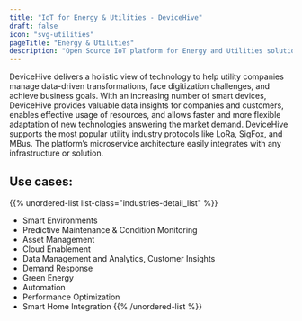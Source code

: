 ```yaml
---
title: "IoT for Energy & Utilities - DeviceHive"
draft: false
icon: "svg-utilities"
pageTitle: "Energy & Utilities"
description: "Open Source IoT platform for Energy and Utilities solutions"
---
```


DeviceHive delivers a holistic view of technology to help utility companies manage data-driven transformations, face digitization challenges, and achieve business goals.
With an increasing number of smart devices, DeviceHive provides valuable data insights for companies and customers, enables effective usage of resources, and allows faster and more flexible adaptation of new technologies answering the market demand.
DeviceHive supports the most popular utility industry protocols like LoRa, SigFox, and MBus. The platform’s microservice architecture easily integrates with any infrastructure or solution.

## Use cases:

{{% unordered-list list-class="industries-detail_list" %}}
* Smart Environments
* Predictive Maintenance & Condition Monitoring
* Asset Management
* Cloud Enablement
* Data Management and Analytics, Customer Insights
* Demand Response
* Green Energy
* Automation
* Performance Optimization
* Smart Home Integration
{{% /unordered-list %}}
